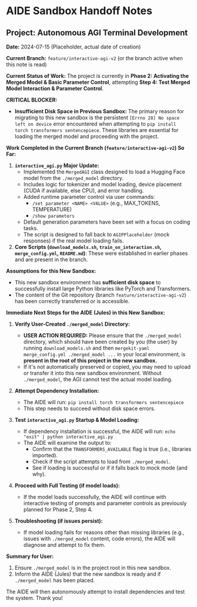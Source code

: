 # AIDE Sandbox Handoff Notes

## Project: Autonomous AGI Terminal Development

**Date:** 2024-07-15 (Placeholder, actual date of creation)

**Current Branch:** `feature/interactive-agi-v2` (or the branch active when this note is read)

**Current Status of Work:**
The project is currently in **Phase 2: Activating the Merged Model & Basic Parameter Control**, attempting **Step 4: Test Merged Model Interaction & Parameter Control**.

**CRITICAL BLOCKER:**
*   **Insufficient Disk Space in Previous Sandbox:** The primary reason for migrating to this new sandbox is the persistent `[Errno 28] No space left on device` error encountered when attempting to `pip install torch transformers sentencepiece`. These libraries are essential for loading the merged model and proceeding with the project.

**Work Completed in the Current Branch (`feature/interactive-agi-v2`) So Far:**
1.  **`interactive_agi.py` Major Update:**
    *   Implemented the `MergedAGI` class designed to load a Hugging Face model from the `./merged_model` directory.
    *   Includes logic for tokenizer and model loading, device placement (CUDA if available, else CPU), and error handling.
    *   Added runtime parameter control via user commands:
        *   `/set parameter <NAME> <VALUE>` (e.g., MAX_TOKENS, TEMPERATURE)
        *   `/show parameters`
    *   Default generation parameters have been set with a focus on coding tasks.
    *   The script is designed to fall back to `AGIPPlaceholder` (mock responses) if the real model loading fails.
2.  **Core Scripts (`download_models.sh`, `train_on_interaction.sh`, `merge_config.yml`, `README.md`)**: These were established in earlier phases and are present in the branch.

**Assumptions for this New Sandbox:**
*   This new sandbox environment has **sufficient disk space** to successfully install large Python libraries like PyTorch and Transformers.
*   The content of the Git repository (branch `feature/interactive-agi-v2`) has been correctly transferred or is accessible.

**Immediate Next Steps for the AIDE (Jules) in this New Sandbox:**

1.  **Verify User-Created `./merged_model` Directory:**
    *   **USER ACTION REQUIRED:** Please ensure that the `./merged_model` directory, which should have been created by you (the user) by running `download_models.sh` and then `mergekit-yaml merge_config.yml ./merged_model ...` in your local environment, is **present in the root of this project in the new sandbox.**
    *   If it's not automatically preserved or copied, you may need to upload or transfer it into this new sandbox environment. Without `./merged_model`, the AGI cannot test the actual model loading.

2.  **Attempt Dependency Installation:**
    *   The AIDE will run: `pip install torch transformers sentencepiece`
    *   This step needs to succeed without disk space errors.

3.  **Test `interactive_agi.py` Startup & Model Loading:**
    *   If dependency installation is successful, the AIDE will run: `echo "exit" | python interactive_agi.py`
    *   The AIDE will examine the output to:
        *   Confirm that the `TRANSFORMERS_AVAILABLE` flag is true (i.e., libraries imported).
        *   Check if the script attempts to load from `./merged_model`.
        *   See if loading is successful or if it falls back to mock mode (and why).

4.  **Proceed with Full Testing (if model loads):**
    *   If the model loads successfully, the AIDE will continue with interactive testing of prompts and parameter controls as previously planned for Phase 2, Step 4.

5.  **Troubleshooting (if issues persist):**
    *   If model loading fails for reasons other than missing libraries (e.g., issues with `./merged_model` content, code errors), the AIDE will diagnose and attempt to fix them.

**Summary for User:**
1.  Ensure `./merged_model` is in the project root in this new sandbox.
2.  Inform the AIDE (Jules) that the new sandbox is ready and if `./merged_model` has been placed.

The AIDE will then autonomously attempt to install dependencies and test the system.
Thank you!

